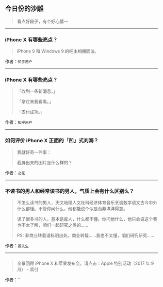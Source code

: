 ## 今日份的沙雕

> 看点好段子，有个好心情～


 
---

### iPhone X 有哪些亮点？

> iPhone 9 和 Windows 9 的吧主相拥而泣。


作者：`知乎用户`

---

### iPhone X 有哪些亮点？

> 「收到一条新消息。」
> 
> 「拿过来我看看。」
> 
> 「支付成功。」


作者：`知乎用户`

---

### 如何评价 iPhone X 正面的「凹」式刘海？

> 我就好奇一件事：
> 
> 截屏出来的图片是什么样的？


作者：`之花`

---

### 不读书的男人和经常读书的男人，气质上会有什么区别么？

> 不怎么读书的男人，天文地理人文社科经济体育音乐烹调数学语文古今中外什么都懂。不管你问什么，他都能说个似是而非洋洋得意。
> 
> 读了很多书的人，基本是废人，什么都不懂。你问他什么，他只会说这个我也不太了解，咱们一起研究之类的……
> 
> PS: 非商业转载请标明出处。商业转载……我也不太懂，咱们研究研究……


作者：`姜先生`

---

### 

> 全景回顾 iPhone X 和苹果发布会，请点击：Apple 特别活动（2017 年 9 月） - 索引


作者：``